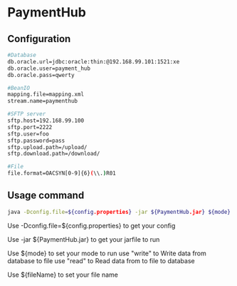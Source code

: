 # PaymentHub

Configuration
---------------
```sh
#Database
db.oracle.url=jdbc:oracle:thin:@192.168.99.101:1521:xe
db.oracle.user=payment_hub
db.oracle.pass=qwerty

#BeanIO
mapping.file=mapping.xml
stream.name=paymenthub

#SFTP server
sftp.host=192.168.99.100
sftp.port=2222
sftp.user=foo
sftp.password=pass
sftp.upload.path=/upload/
sftp.download.path=/download/

#File
file.format=OACSYN[0-9]{6}(\\.)R01
```

Usage command
---------------
```sh
java -Dconfig.file=${config.properties} -jar ${PaymentHub.jar} ${mode} ${fileName}
```
  Use -Dconfig.file=${config.properties} to get your config
	
  Use -jar ${PaymentHub.jar} to get your jarfile to run
	
  Use ${mode} to set your mode to run
		use "write" to Write data from database to file
		use "read" to Read data from to file to database
	
  Use ${fileName} to set your file name

